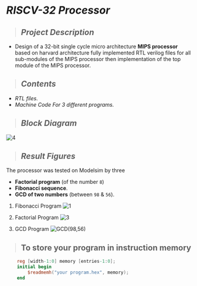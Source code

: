 # _**RISCV-32 Processor**_
> ## _Project Description_
   * Design of a 32-bit single cycle micro architecture **MIPS processor** based on harvard architecture fully implemented RTL verilog files for all sub-modules of the MIPS processor then implementation of the top module of the MIPS processor.
> ## _Contents_
   * _RTL files._
   * _Machine Code For 3 different programs._


> ## _Block Diagram_
![4](https://user-images.githubusercontent.com/67025780/222915750-254d5014-11f3-4366-93f0-0273003a659c.PNG)

> ## _Result Figures_
The processor was tested on Modelsim by three
* **Factorial program** (of the number `8`)
* **Fibonacci sequence**.
* **GCD of two numbers** (between `98` & `56`).

1. Fibonacci Program
![1](https://user-images.githubusercontent.com/67025780/222915818-4170992a-b2f8-4a87-a7be-cd404d411eaa.PNG)

2. Factorial Program
![3](https://user-images.githubusercontent.com/67025780/222915822-6406c0e8-1c56-43d8-926e-2d874d24ec3c.PNG)

3. GCD Program
![GCD(98,56)](https://user-images.githubusercontent.com/67025780/223853300-87dc2b32-ad77-42ee-9a7b-4c20033fb26c.PNG)

> ## __To store your program in instruction memory__
```verilog
    reg [width-1:0] memory [entries-1:0];
    initial begin
        $readmemh("your program.hex", memory);
    end
```



